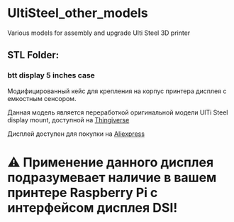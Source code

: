 # UltiSteel_other_models
 Various models for assembly and upgrade Ulti Steel 3D printer
 
## **STL Folder:**

### **btt display 5 inches case**
Модифицированный кейс  для крепления на корпус принтера дисплея с емкостным сенсором.

Данная модель является переработкой оригинальной модели UlTi Steel display mount, доступной на [Thingiverse](https://www.thingiverse.com/thing:4617779)

Дисплей доступен для покупки на [Aliexpress](aliexpress.ru/item/1005001270623489.html)

# :warning: Применение данного дисплея подразумевает наличие в вашем принтере Raspberry Pi с интерфейсом дисплея DSI!